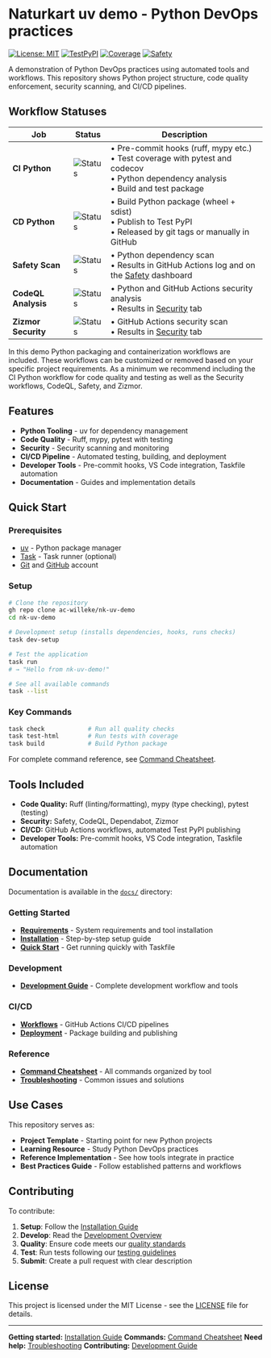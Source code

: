 # Naturkart uv demo - Python DevOps practices


[![License: MIT](https://img.shields.io/badge/License-MIT-yellow.svg)](https://opensource.org/licenses/MIT)
[![TestPyPI](https://img.shields.io/badge/TestPyPI-latest-blue)](https://test.pypi.org/project/nk-uv-demo/)
[![Coverage](https://codecov.io/gh/ac-willeke/nk-uv-demo/branch/main/graph/badge.svg)](https://codecov.io/gh/ac-willeke/nk-uv-demo)
[![Safety](https://img.shields.io/badge/Safety-Dashboard-blue)](https://platform.safetycli.com/codebases/nk-uv-demo/findings)

A demonstration of Python DevOps practices using automated tools and workflows. This repository shows Python project structure, code quality enforcement, security scanning, and CI/CD pipelines.


## Workflow Statuses

| Job | Status | Description |
|---|---|---|
| **CI Python** | ![Status](https://img.shields.io/github/actions/workflow/status/ac-willeke/nk-uv-demo/ci-python.yml?branch=main&label=&style=flat) | • Pre-commit hooks (ruff, mypy etc.)<br>• Test coverage with pytest and codecov<br>• Python dependency analysis<br>• Build and test package |
| **CD Python** | ![Status](https://img.shields.io/github/actions/workflow/status/ac-willeke/nk-uv-demo/cd-python.yml?branch=main&label=&style=flat) | • Build Python package (wheel + sdist)<br>• Publish to Test PyPI<br>• Released by git tags or manually in GitHub |
| **Safety Scan** | ![Status](https://img.shields.io/github/actions/workflow/status/ac-willeke/nk-uv-demo/scan-safety.yml?branch=main&label=&style=flat) | • Python dependency scan<br>• Results in GitHub Actions log and on the [Safety](https://platform.safetycli.com/codebases/nk-uv-demo/findings) dashboard |
| **CodeQL Analysis** | ![Status](https://img.shields.io/github/actions/workflow/status/ac-willeke/nk-uv-demo/scan-codeql.yml?branch=main&label=&style=flat) | • Python and GitHub Actions security analysis<br>• Results in [Security](https://github.com/ac-willeke/nk-uv-demo/security/code-scanning) tab |
| **Zizmor Security** | ![Status](https://img.shields.io/github/actions/workflow/status/ac-willeke/nk-uv-demo/scan-zizmor.yml?branch=main&label=&style=flat) | • GitHub Actions security scan<br>• Results in [Security](https://github.com/ac-willeke/nk-uv-demo/security/code-scanning) tab |

In this demo Python packaging and containerization workflows are included. These workflows can be customized or removed based on your specific project requirements. As a minimum we recommend including the CI Python workflow for code quality and testing as well as the Security workflows, CodeQL, Safety, and Zizmor.

## Features

- **Python Tooling** - uv for dependency management
- **Code Quality** - Ruff, mypy, pytest with testing
- **Security** - Security scanning and monitoring
- **CI/CD Pipeline** - Automated testing, building, and deployment
- **Developer Tools** - Pre-commit hooks, VS Code integration, Taskfile automation
- **Documentation** - Guides and implementation details

## Quick Start

### Prerequisites
- [uv](https://docs.astral.sh/uv/getting-started/installation/) - Python package manager
- [Task](https://taskfile.dev/installation/) - Task runner (optional)
- [Git](https://git-scm.com/) and [GitHub](https://github.com/) account

### Setup

```bash
# Clone the repository
gh repo clone ac-willeke/nk-uv-demo
cd nk-uv-demo

# Development setup (installs dependencies, hooks, runs checks)
task dev-setup

# Test the application
task run
# → "Hello from nk-uv-demo!"

# See all available commands
task --list
```

### Key Commands

```bash
task check            # Run all quality checks
task test-html        # Run tests with coverage
task build            # Build Python package
```

For complete command reference, see [Command Cheatsheet](docs/command-cheatsheet.md).

## Tools Included

- **Code Quality:** Ruff (linting/formatting), mypy (type checking), pytest (testing)
- **Security:** Safety, CodeQL, Dependabot, Zizmor
- **CI/CD:** GitHub Actions workflows, automated Test PyPI publishing
- **Developer Tools:** Pre-commit hooks, VS Code integration, Taskfile automation

## Documentation

Documentation is available in the [`docs/`](docs/) directory:

### Getting Started
- **[Requirements](docs/getting-started/requirements.md)** - System requirements and tool installation
- **[Installation](docs/getting-started/installation.md)** - Step-by-step setup guide
- **[Quick Start](docs/getting-started/quickstart.md)** - Get running quickly with Taskfile

### Development
- **[Development Guide](docs/development.md)** - Complete development workflow and tools

### CI/CD
- **[Workflows](docs/ci-cd/workflows.md)** - GitHub Actions CI/CD pipelines
- **[Deployment](docs/ci-cd/deployment.md)** - Package building and publishing

### Reference
- **[Command Cheatsheet](docs/command-cheatsheet.md)** - All commands organized by tool
- **[Troubleshooting](docs/troubleshooting.md)** - Common issues and solutions

## Use Cases

This repository serves as:

- **Project Template** - Starting point for new Python projects
- **Learning Resource** - Study Python DevOps practices
- **Reference Implementation** - See how tools integrate in practice
- **Best Practices Guide** - Follow established patterns and workflows

## Contributing

To contribute:

1. **Setup**: Follow the [Installation Guide](docs/getting-started/installation.md)
2. **Develop**: Read the [Development Overview](docs/development/README.md)
3. **Quality**: Ensure code meets our [quality standards](docs/development/code-quality.md)
4. **Test**: Run tests following our [testing guidelines](docs/development/testing.md)
5. **Submit**: Create a pull request with clear description

## License

This project is licensed under the MIT License - see the [LICENSE](LICENSE) file for details.

---

**Getting started:** [Installation Guide](docs/getting-started/installation.md)
**Commands:** [Command Cheatsheet](docs/command-cheatsheet.md)
**Need help:** [Troubleshooting](docs/troubleshooting.md)
**Contributing:** [Development Guide](docs/development.md)
